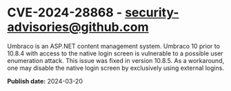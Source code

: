 # CVE-2024-28868 - security-advisories@github.com

Umbraco is an ASP.NET content management system. Umbraco 10 prior to 10.8.4 with access to the native login screen is vulnerable to a possible user enumeration attack. This issue was fixed in version 10.8.5. As a workaround, one may disable the native login screen by exclusively using external logins.

**Publish date:** 2024-03-20
